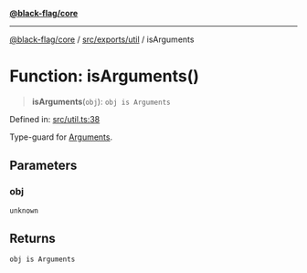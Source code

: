 [**@black-flag/core**](../../../../README.md)

***

[@black-flag/core](../../../../README.md) / [src/exports/util](../README.md) / isArguments

# Function: isArguments()

> **isArguments**(`obj`): `obj is Arguments`

Defined in: [src/util.ts:38](https://github.com/Xunnamius/black-flag/blob/e6eca023803f0a1815dfc34f6bdb68feb61e8119/src/util.ts#L38)

Type-guard for [Arguments](../../type-aliases/Arguments.md).

## Parameters

### obj

`unknown`

## Returns

`obj is Arguments`

